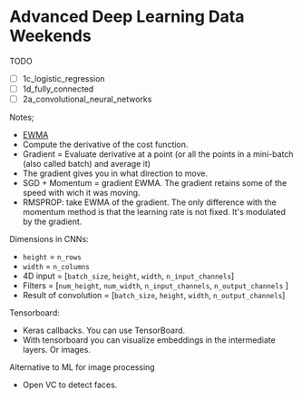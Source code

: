 # Advanced Deep Learning Data Weekends
TODO
* [ ] 1c_logistic_regression
* [ ] 1d_fully_connected
* [ ] 2a_convolutional_neural_networks

Notes;
* [EWMA](https://en.wikipedia.org/wiki/EWMA_chart)
* Compute the derivative of the cost function.
* Gradient = Evaluate derivative at a point (or all the points in a mini-batch (also called batch) and average it)
* The gradient gives you in what direction to move.
*  SGD + Momentum = gradient EWMA. The gradient retains some of the speed with wich it was moving.
 * RMSPROP: take EWMA of the gradient. The only difference with the momentum method is that the learning rate is not fixed. It's modulated by the gradient.
 
 Dimensions in CNNs:
 * `height` = `n_rows`
 * `width` = `n_columns`
 * 4D input = [`batch_size`, `height`, `width`, `n_input_channels`]
 * Filters = [`num_height`, `num_width`, `n_input_channels`, `n_output_channels` ]
 * Result of convolution = [`batch_size`, `height`, `width`, `n_output_channels`]
 
 
 Tensorboard:
 * Keras callbacks. You can use TensorBoard.
 * With tensorboard you can visualize embeddings in the intermediate layers. Or images.
 
 Alternative to ML for image processing
 * Open VC to detect faces.